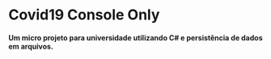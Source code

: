 # Covid19 Console Only

#### Um micro projeto para universidade utilizando C# e persistência de dados em arquivos.
